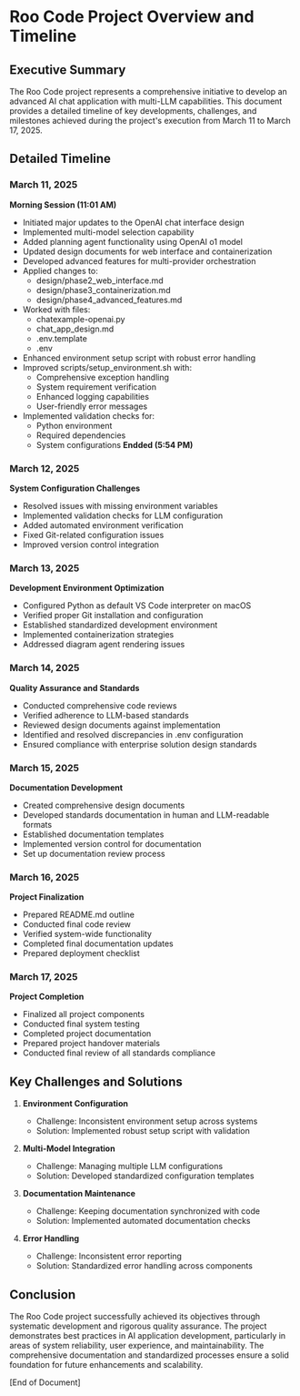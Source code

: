 # Roo Code Project Overview and Timeline

## Executive Summary
The Roo Code project represents a comprehensive initiative to develop an advanced AI chat application with multi-LLM capabilities. This document provides a detailed timeline of key developments, challenges, and milestones achieved during the project's execution from March 11 to March 17, 2025.

## Detailed Timeline

### March 11, 2025
**Morning Session (11:01 AM)**
- Initiated major updates to the OpenAI chat interface design
- Implemented multi-model selection capability
- Added planning agent functionality using OpenAI o1 model
- Updated design documents for web interface and containerization
- Developed advanced features for multi-provider orchestration
- Applied changes to:
  - design/phase2_web_interface.md
  - design/phase3_containerization.md
  - design/phase4_advanced_features.md
- Worked with files:
  - chatexample-openai.py
  - chat_app_design.md
  - .env.template
  - .env
- Enhanced environment setup script with robust error handling
- Improved scripts/setup_environment.sh with:
  - Comprehensive exception handling
  - System requirement verification
  - Enhanced logging capabilities
  - User-friendly error messages
- Implemented validation checks for:
  - Python environment
  - Required dependencies
  - System configurations
**Endded (5:54 PM)**

### March 12, 2025
**System Configuration Challenges**
- Resolved issues with missing environment variables
- Implemented validation checks for LLM configuration
- Added automated environment verification
- Fixed Git-related configuration issues
- Improved version control integration

### March 13, 2025
**Development Environment Optimization**
- Configured Python as default VS Code interpreter on macOS
- Verified proper Git installation and configuration
- Established standardized development environment
- Implemented containerization strategies
- Addressed diagram agent rendering issues

### March 14, 2025
**Quality Assurance and Standards**
- Conducted comprehensive code reviews
- Verified adherence to LLM-based standards
- Reviewed design documents against implementation
- Identified and resolved discrepancies in .env configuration
- Ensured compliance with enterprise solution design standards

### March 15, 2025
**Documentation Development**
- Created comprehensive design documents
- Developed standards documentation in human and LLM-readable formats
- Established documentation templates
- Implemented version control for documentation
- Set up documentation review process

### March 16, 2025
**Project Finalization**
- Prepared README.md outline
- Conducted final code review
- Verified system-wide functionality
- Completed final documentation updates
- Prepared deployment checklist

### March 17, 2025
**Project Completion**
- Finalized all project components
- Conducted final system testing
- Completed project documentation
- Prepared project handover materials
- Conducted final review of all standards compliance

## Key Challenges and Solutions

1. **Environment Configuration**
   - Challenge: Inconsistent environment setup across systems
   - Solution: Implemented robust setup script with validation

2. **Multi-Model Integration**
   - Challenge: Managing multiple LLM configurations
   - Solution: Developed standardized configuration templates

3. **Documentation Maintenance**
   - Challenge: Keeping documentation synchronized with code
   - Solution: Implemented automated documentation checks

4. **Error Handling**
   - Challenge: Inconsistent error reporting
   - Solution: Standardized error handling across components

## Conclusion
The Roo Code project successfully achieved its objectives through systematic development and rigorous quality assurance. The project demonstrates best practices in AI application development, particularly in areas of system reliability, user experience, and maintainability. The comprehensive documentation and standardized processes ensure a solid foundation for future enhancements and scalability.

[End of Document]